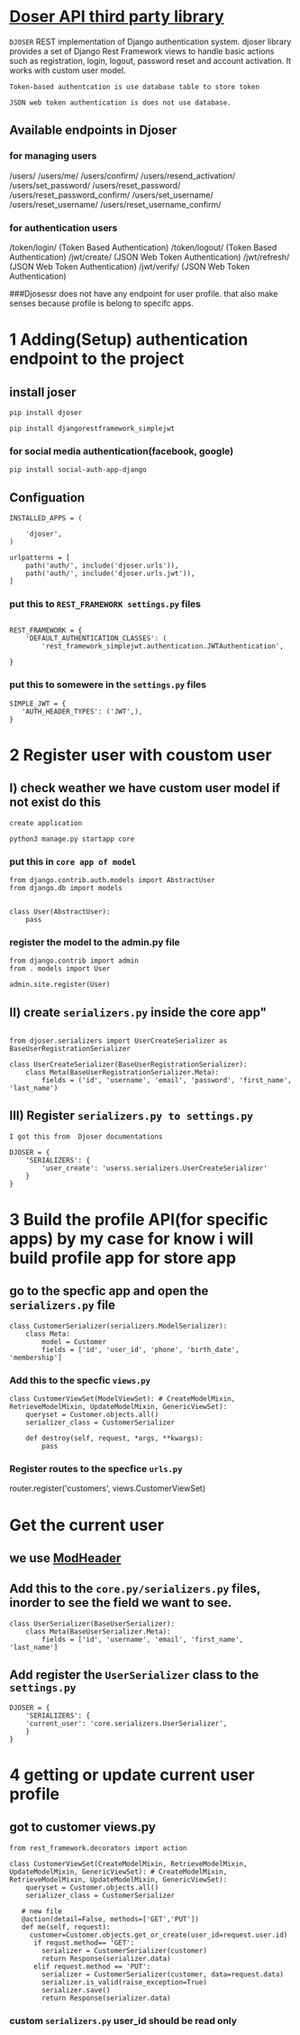 # [Doser API third party library](https://djoser.readthedocs.io/en/latest/getting_started.html)
`DJOSER` REST implementation of Django authentication system. djoser library provides a set of Django Rest Framework views to handle basic actions such as registration, login, logout, password reset and account activation. It works with custom user model.

`Token-based authentcation is use database table to store token`

`JSON web token authentication is does not use database.`

## Available endpoints in Djoser

### for managing users
/users/
/users/me/
/users/confirm/
/users/resend_activation/
/users/set_password/
/users/reset_password/
/users/reset_password_confirm/
/users/set_username/
/users/reset_username/
/users/reset_username_confirm/

### for authentication users
/token/login/ (Token Based Authentication)
/token/logout/ (Token Based Authentication)
/jwt/create/ (JSON Web Token Authentication)
/jwt/refresh/ (JSON Web Token Authentication)
/jwt/verify/ (JSON Web Token Authentication)

###Djosessr does not have any endpoint for user profile. that also make senses because profile is belong to specifc apps.
 # 1 Adding(Setup) authentication endpoint to the project

## install joser
```
pip install djoser
```

```
pip install djangorestframework_simplejwt

```

### for social media authentication(facebook, google)

```
pip install social-auth-app-django
```


## Configuation

```
INSTALLED_APPS = (

    'djoser',
)
```

```
urlpatterns = [
    path('auth/', include('djoser.urls')),
    path('auth/', include('djoser.urls.jwt')),
]
```
### put this to `REST_FRAMEWORK settings.py` files
```

REST_FRAMEWORK = {
    'DEFAULT_AUTHENTICATION_CLASSES': (
        'rest_framework_simplejwt.authentication.JWTAuthentication',
    
}
```
### put this to  somewere in the `settings.py` files

```
SIMPLE_JWT = {
   'AUTH_HEADER_TYPES': ('JWT',),
}
```


# 2 Register user with coustom user 

## I) check weather we have custom user model if not exist do this

`create application`
```
python3 manage.py startapp core
```
### put this in `core app of model` 
```
from django.contrib.auth.models import AbstractUser
from django.db import models


class User(AbstractUser):
    pass
```

### register the model to the admin.py file

```
from django.contrib import admin
from . models import User

admin.site.register(User)
```
## II) create `serializers.py` inside the core app"

```

from djoser.serializers import UserCreateSerializer as BaseUserRegistrationSerializer

class UserCreateSerializer(BaseUserRegistrationSerializer):
    class Meta(BaseUserRegistrationSerializer.Meta):
        fields = ('id', 'username', 'email', 'password', 'first_name', 'last_name')

```

## III) Register `serializers.py to settings.py`
 `I got this from  Djoser documentations`
```
DJOSER = {
    'SERIALIZERS': {
        'user_create': 'userss.serializers.UserCreateSerializer'
    }
}
```

# 3 Build the profile API(for specific apps) by my case for know i will build profile app for store app

## go to the specfic app and open the `serializers.py` file

```
class CustomerSerializer(serializers.ModelSerializer):
    class Meta:
        model = Customer
        fields = ['id', 'user_id', 'phone', 'birth_date', 'membership']
```

### Add this to the specfic `views.py`

```
class CustomerViewSet(ModelViewSet): # CreateModelMixin, RetrieveModelMixin, UpdateModelMixin, GenericViewSet):
    queryset = Customer.objects.all()
    serializer_class = CustomerSerializer

    def destroy(self, request, *args, **kwargs):
        pass 
```

###  Register routes to the specfice `urls.py`
router.register('customers', views.CustomerViewSet)

# Get the current user
## we use [ModHeader](https://chrome.google.com/webstore/detail/modheader/idgpnmonknjnojddfkpgkljpfnnfcklj?hl=en)

## Add this to the `core.py/serializers.py` files, inorder to see the field we want to see.

```
class UserSerializer(BaseUserSerializer):
    class Meta(BaseUserSerializer.Meta):
        fields = ['id', 'username', 'email', 'first_name', 'last_name']   

```

## Add register the `UserSerializer` class to the `settings.py`

```
DJOSER = {
    'SERIALIZERS': {
    'current_user': 'core.serializers.UserSerializer',
    }
}
```

# 4  getting or update current user profile

## got to customer views.py
```
from rest_framework.decorators import action

class CustomerViewSet(CreateModelMixin, RetrieveModelMixin, UpdateModelMixin, GenericViewSet): # CreateModelMixin, RetrieveModelMixin, UpdateModelMixin, GenericViewSet):
    queryset = Customer.objects.all()
    serializer_class = CustomerSerializer

   # new file
   @action(detail=False, methods=['GET','PUT'])
   def me(self, request):
     customer=Customer.objects.get_or_create(user_id=request.user.id)
      if requst.method== 'GET':
        serializer = CustomerSerializer(customer)
        return Response(serializer.data)
      elif request.method == 'PUT':
        serializer = CustomerSerializer(customer, data=request.data)
        serializer.is_valid(raise_exception=True)
        serializer.save()
        return Response(serializer.data)

```
### custom `serializers.py` user_id should be read only


      